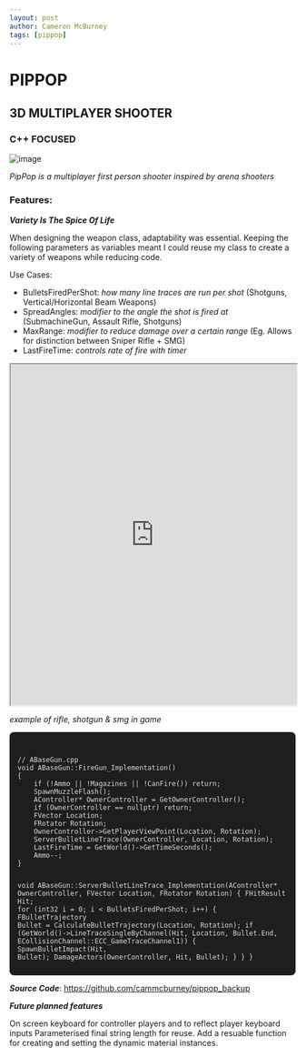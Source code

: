 ```yaml
---
layout: post
author: Cameron McBurney
tags: [pippop]
---
```


# PIPPOP
## 3D MULTIPLAYER SHOOTER
### C++ FOCUSED

![image](./images/COVER_PipPop.png)

*PipPop is a multiplayer first person shooter inspired by arena shooters*

### Features:  

***Variety Is The Spice Of Life*** 

When designing the weapon class, adaptability was essential. 
Keeping the following parameters as variables meant I could reuse my class to create a variety of weapons while reducing code.

Use Cases:
- BulletsFiredPerShot: *how many line traces are run per shot* (Shotguns, Vertical/Horizontal Beam Weapons)
- SpreadAngles: *modifier to the angle the shot is fired at* (SubmachineGun, Assault Rifle, Shotguns)
- MaxRange: *modifier to reduce damage over a certain range* (Eg. Allows for distinction between Sniper Rifle + SMG)
- LastFireTime: *controls rate of fire with timer*

<iframe 
  src="https://www.youtube.com/embed/gOqJ4IXuC7g" 
  width="100%" 
  height="600" 
  scrolling="no" 
  allowfullscreen>
</iframe>


*example of rifle, shotgun & smg in game*

<div style="max-height: 400px; overflow-y: auto; background: #1e1e1e; color: #dcdcdc; padding: 1em; border-radius: 8px;">
<pre><code class="language-cpp">
// ABaseGun.cpp
void ABaseGun::FireGun_Implementation()
{   
    if (!Ammo || !Magazines || !CanFire()) return;
    SpawnMuzzleFlash();
    AController* OwnerController = GetOwnerController();
    if (OwnerController == nullptr) return;
    FVector Location;
    FRotator Rotation;
    OwnerController->GetPlayerViewPoint(Location, Rotation);
    ServerBulletLineTrace(OwnerController, Location, Rotation);
    LastFireTime = GetWorld()->GetTimeSeconds();
    Ammo--;
}

void ABaseGun::ServerBulletLineTrace_Implementation(AController* OwnerController, FVector Location, FRotator Rotation)
{
    FHitResult Hit;
    for (int32 i = 0; i < BulletsFiredPerShot; i++)
    {
        FBulletTrajectory Bullet = CalculateBulletTrajectory(Location, Rotation);
        if (GetWorld()->LineTraceSingleByChannel(Hit, Location, Bullet.End, ECollisionChannel::ECC_GameTraceChannel1))
        {
            SpawnBulletImpact(Hit, Bullet);
            DamageActors(OwnerController, Hit, Bullet);
        }
    }
}

FBulletTrajectory ABaseGun::CalculateBulletTrajectory(FVector Location, FRotator Rotation)
{
    FRotator SpreadRotation = Rotation;
    SpreadRotation.Pitch += FMath::RandRange(-SpreadAngles.DownAngle, SpreadAngles.UpAngle); 
    SpreadRotation.Yaw += FMath::RandRange(-SpreadAngles.LeftAngle, SpreadAngles.RightAngle);    
    FVector SpreadVector = SpreadRotation.Vector();

    FVector End = Location + SpreadVector * MaxRange; 
    FVector ShotDirection = -SpreadVector;
    return FBulletTrajectory{ ShotDirection, End };
}

void ABaseGun::DamageActors_Implementation(AController* OwnerController, FHitResult Hit, FBulletTrajectory Bullet)
{   
    if (HasAuthority())
    {
        AActor* DamagedActor = Hit.GetActor();
        if (DamagedActor && HasAuthority())
        {   
            float DamageReduction = MaxRange - Hit.Distance;
            if (DamageReduction < 0)
            {
                Damage = Damage - DamageReduction;
            }
            FPointDamageEvent DamageEvent(Damage, Hit, Bullet.ShotDirection, nullptr);
            AFirstPersonCharacter* Character = Cast<AFirstPersonCharacter>(DamagedActor);
            if (Character)
            {   
                Character->TakeDamage(Damage, DamageEvent, OwnerController, this);
            }
        }
    }
}
</code></pre>
</div>

***Source Code***: https://github.com/cammcburney/pippop_backup

***Future planned features***

On screen keyboard for controller players and to reflect player keyboard inputs
Parameterised final string length for reuse.
Add a resuable function for creating and setting the dynamic material instances.

